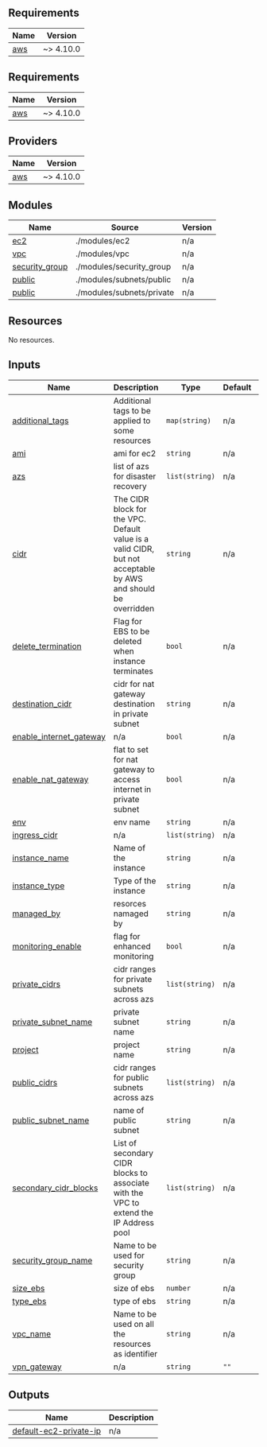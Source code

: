 <!-- BEGIN_TF_DOCS -->
## Requirements

| Name | Version |
|------|---------|
| <a name="requirement_aws"></a> [aws](#requirement\_aws) | ~> 4.10.0 |

## Requirements

| Name | Version |
|------|---------|
| <a name="requirement_aws"></a> [aws](#requirement\_aws) | ~> 4.10.0 |

## Providers

| Name | Version |
|------|---------|
| <a name="provider_aws"></a> [aws](#provider\_aws) | ~> 4.10.0 |

## Modules

| Name | Source | Version |
|------|--------|---------|
| <a name="module_ec2"></a> [ec2](#module\_ec2) | ./modules/ec2 | n/a |
| <a name="module_vpc"></a> [vpc](#module\_vpc) | ./modules/vpc | n/a |
| <a name="module_security_group"></a> [security_group](#module\_security_group) | ./modules/security_group | n/a |
| <a name="module_public_subnets"></a> [public](#module\subnets\_public) | ./modules/subnets/public | n/a |
| <a name="module_private_subnets"></a> [public](#module\subnets\_private) | ./modules/subnets/private | n/a |
## Resources

No resources.

## Inputs

| Name | Description | Type | Default | Required |
|------|-------------|------|---------|:--------:|
| <a name="input_additional_tags"></a> [additional\_tags](#input\_additional\_tags) | Additional tags to be applied to some resources | `map(string)` | n/a | yes |
| <a name="input_ami"></a> [ami](#input\_ami) | ami for ec2 | `string` | n/a | yes |
| <a name="input_azs"></a> [azs](#input\_azs) | list of azs for disaster recovery | `list(string)` | n/a | yes |
| <a name="input_cidr"></a> [cidr](#input\_cidr) | The CIDR block for the VPC. Default value is a valid CIDR, but not acceptable by AWS and should be overridden | `string` | n/a | yes |
| <a name="input_delete_termination"></a> [delete\_termination](#input\_delete\_termination) | Flag for EBS to be deleted when instance terminates | `bool` | n/a | yes |
| <a name="input_destination_cidr"></a> [destination\_cidr](#input\_destination\_cidr) | cidr for nat gateway destination in private subnet | `string` | n/a | yes |
| <a name="input_enable_internet_gateway"></a> [enable\_internet\_gateway](#input\_enable\_internet\_gateway) | n/a | `bool` | n/a | yes |
| <a name="input_enable_nat_gateway"></a> [enable\_nat\_gateway](#input\_enable\_nat\_gateway) | flat to set for nat gateway to access internet in private subnet | `bool` | n/a | yes |
| <a name="input_env"></a> [env](#input\_env) | env name | `string` | n/a | yes |
| <a name="input_ingress_cidr"></a> [ingress\_cidr](#input\_ingress\_cidr) | n/a | `list(string)` | n/a | yes |
| <a name="input_instance_name"></a> [instance\_name](#input\_instance\_name) | Name of the instance | `string` | n/a | yes |
| <a name="input_instance_type"></a> [instance\_type](#input\_instance\_type) | Type of the instance | `string` | n/a | yes |
| <a name="input_managed_by"></a> [managed\_by](#input\_managed\_by) | resorces namaged by | `string` | n/a | yes |
| <a name="input_monitoring_enable"></a> [monitoring\_enable](#input\_monitoring\_enable) | flag for enhanced monitoring | `bool` | n/a | yes |
| <a name="input_private_cidrs"></a> [private\_cidrs](#input\_private\_cidrs) | cidr ranges for private subnets across azs | `list(string)` | n/a | yes |
| <a name="input_private_subnet_name"></a> [private\_subnet\_name](#input\_private\_subnet\_name) | private subnet name | `string` | n/a | yes |
| <a name="input_project"></a> [project](#input\_project) | project name | `string` | n/a | yes |
| <a name="input_public_cidrs"></a> [public\_cidrs](#input\_public\_cidrs) | cidr ranges for public subnets across azs | `list(string)` | n/a | yes |
| <a name="input_public_subnet_name"></a> [public\_subnet\_name](#input\_public\_subnet\_name) | name of public subnet | `string` | n/a | yes |
| <a name="input_secondary_cidr_blocks"></a> [secondary\_cidr\_blocks](#input\_secondary\_cidr\_blocks) | List of secondary CIDR blocks to associate with the VPC to extend the IP Address pool | `list(string)` | n/a | yes |
| <a name="input_security_group_name"></a> [security\_group\_name](#input\_security\_group\_name) | Name to be used for security group | `string` | n/a | yes |
| <a name="input_size_ebs"></a> [size\_ebs](#input\_size\_ebs) | size of ebs | `number` | n/a | yes |
| <a name="input_type_ebs"></a> [type\_ebs](#input\_type\_ebs) | type of ebs | `string` | n/a | yes |
| <a name="input_vpc_name"></a> [vpc\_name](#input\_vpc\_name) | Name to be used on all the resources as identifier | `string` | n/a | yes |
| <a name="input_vpn_gateway"></a> [vpn\_gateway](#input\_vpn\_gateway) | n/a | `string` | `""` | no |

## Outputs

| Name | Description |
|------|-------------|
| <a name="output_default-ec2-private-ip"></a> [default-ec2-private-ip](#output\_default-ec2-private-ip) | n/a |
<!-- END_TF_DOCS -->
